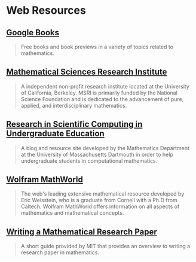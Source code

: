 # Web Resources

## [Google Books](https://web.archive.org/web/20150905201930/https:/www.google.com/search?tbm=bks&hl=en&q=math#hl=en&q=mathematics&tbm=bks)

> Free books and book previews in a variety of topics related to mathematics.

## [Mathematical Sciences Research Institute](https://web.archive.org/web/20150905201930/http:/www.msri.org/web/msri)

> A independent non-profit research institute located at the University of California, Berkeley. MSRI is primarily funded by the National Science Foundation and is dedicated to the advancement of pure, applied, and interdisciplinary mathematics.

## [Research in Scientific Computing in Undergraduate Education](https://web.archive.org/web/20150905201930/http:/compmath.wordpress.com/)

> A blog and resource site developed by the Mathematics Department at the University of Massachusetts Dartmouth in order to help undergraduate students in computational mathematics.

## [Wolfram MathWorld](https://web.archive.org/web/20150905201930/http:/mathworld.wolfram.com/)

> The web's leading extensive mathematical resource developed by Eric Weisstein, who is a graduate from Cornell with a Ph.D from Caltech. Wolfram MathWorld offers information on all aspects of mathematics and mathematical concepts.

## [Writing a Mathematical Research Paper](https://web.archive.org/web/20150905201930/http:/web.mit.edu/jrickert/www/mathadvice.html)

> A short guide provided by MIT that provides an overview to writing a research paper in mathematics.



